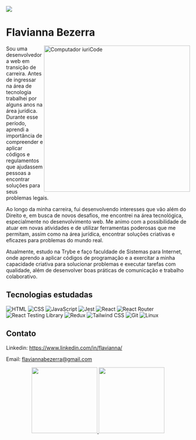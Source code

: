 <img src="https://live.staticflickr.com/65535/52708889514_f413b9b902_b.jpg">


# Flavianna Bezerra
<div>
  <img src="https://live.staticflickr.com/65535/52708691406_9cce78e4cd_b.jpg" width='400px' align='right' alt="Computador iuriCode">
</div>



<p align='left'>Sou uma desenvolvedora web em transição de carreira. Antes de ingressar na área de tecnologia trabalhei por alguns anos na área jurídica. Durante esse período, aprendi a importância de compreender e aplicar códigos e regulamentos que ajudassem pessoas a encontrar soluções para seus problemas legais.

Ao longo da minha carreira, fui desenvolvendo interesses que vão além do Direito e, em busca de novos desafios, me encontrei na área tecnológica, especialmente no desenvolvimento web. Me animo com a possibilidade de atuar em novas atividades e de utilizar ferramentas poderosas que me permitam, assim como na área jurídica, encontrar soluções criativas e eficazes para problemas do mundo real.

Atualmente, estudo na Trybe e faço faculdade de Sistemas para Internet, onde aprendo a aplicar códigos de programação e a exercitar a minha capacidade criativa para solucionar problemas e executar tarefas com qualidade, além de desenvolver boas práticas de comunicação e trabalho colaborativo.</p> 
## Tecnologias estudadas

![HTML](https://img.shields.io/badge/-HTML-38B2AC?style=flat-square&logo=html5&logoColor=white)
![CSS](https://img.shields.io/badge/-CSS-38B2AC?style=flat-square&logo=css3&logoColor=white)
![JavaScript](https://img.shields.io/badge/-JavaScript-38B2AC?style=flat-square&logo=javascript&&logoColor=white)
![Jest](https://img.shields.io/badge/-Jest-38B2AC?style=flat-square&logo=jest&logoColor=white)
![React](https://img.shields.io/badge/-React-38B2AC?style=flat-square&logo=react&logoColor=white)
![React Router](https://img.shields.io/badge/-React%20Router-38B2AC?style=flat-square&logo=react-router&logoColor=white)
![React Testing Library](https://img.shields.io/badge/-React%20Testing%20Library-38B2AC?style=flat-square&logo=testinglibrary&logoColor=white)
![Redux](https://img.shields.io/badge/-Redux-38B2AC?style=flat-square&logo=redux&logoColor=white)
![Tailwind CSS](https://img.shields.io/badge/-Tailwind%20CSS-38B2AC?style=flat-square&logo=tailwind-css&logoColor=white)
![Git](https://img.shields.io/badge/-Git-38B2AC?style=flat-square&logo=git&logoColor=white)
![Linux](https://img.shields.io/badge/-Linux-38B2AC?style=flat-square&logo=linux&logoColor=white)


## Contato

Linkedin: https://www.linkedin.com/in/flavianna/

Email: flaviannabezerra@gmail.com

<div align="center">
  <a href="https://github.com/flavianna">
  <img height="180em" src="https://github-readme-stats.vercel.app/api?username=flavianna&show_icons=true&hide_border=true&text_color=38B2AC&title_color=ED5659&bg_color=0D1017&icon_color=38B2AC&include_all_commits=true&count_private=true"/>
  <img height="180em" src="https://github-readme-stats.vercel.app/api/top-langs/?username=flavianna&layout=compact&langs_count=7&hide_border=true&text_color=38B2AC&title_color=ED5659&bg_color=0D1017&icon_color=ED5659"/>
</div>
